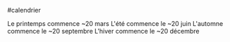 #calendrier

Le printemps commence ~20 mars
L'été commence le ~20 juin
L'automne commence le ~20 septembre
L'hiver commence le ~20 décembre